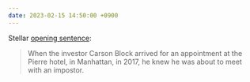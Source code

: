 ```yaml
---
date: 2023-02-15 14:50:00 +0900
---
```


Stellar [opening sentence](https://www.theatlantic.com/magazine/archive/2023/03/wall-street-muddy-waters-activist-short-sellers-tesla-gamestop/672774/):

> When the investor Carson Block arrived for an appointment at the Pierre hotel, in Manhattan, in 2017, he knew he was about to meet with an impostor.
